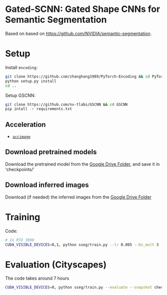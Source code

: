 # Gated-SCNN: Gated Shape CNNs for Semantic Segmentation

Based on based on https://github.com/NVIDIA/semantic-segmentation.

# Setup

Install `encoding`:
```bash
git clone https://github.com/zhanghang1989/PyTorch-Encoding && cd PyTorch-Encoding
python setup.py install
cd ..
```

Setup GSCNN:
```bash
git clone https://github.com/nv-tlabs/GSCNN && cd GSCNN
pip intall -r requirements.txt
```

## Acceleration

- [`accimage`](https://github.com/pytorch/accimage)

## Download pretrained models

Download the pretrained model from the [Google Drive Folder](https://drive.google.com/file/d/1wlhAXg-PfoUM-rFy2cksk43Ng3PpsK2c/view), and save it in 'checkpoints/'

## Download inferred images

Download (if needed) the inferred images from the [Google Drive Folder](https://drive.google.com/file/d/105WYnpSagdlf5-ZlSKWkRVeq-MyKLYOV/view)


# Training

Code:

```bash
# 2x RTX 3090
CUDA_VISIBLE_DEVICES=0,1, python sseg/train.py --lr 0.005 --bs_mult 3 --bs_mult 2
```

# Evaluation (Cityscapes)

The code takes around 7 hours

```bash
CUDA_VISIBLE_DEVICES=0, python sseg/train.py --evaluate --snapshot checkpoints/best_cityscapes_checkpoint.pth
```
